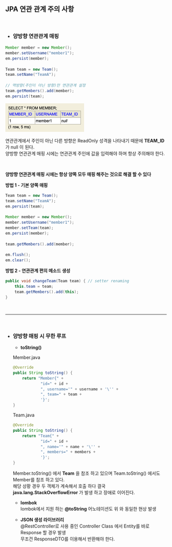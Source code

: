 ## JPA 연관 관계 주의 사항

<br>

* ### 양방향 연관관계 매핑<br>
```java
Member member = new Member();
member.setUsername("member1");
em.persist(member);

Team team = new Team();
team.setName("TeamA");

// 역방향(주인이 아닌 방향)만 연관관계 설정
team.getMembers().add(member);
em.persist(team);
```

![](img/2021-04-01_Jpa05.png)

연관관계에서 주인이 아닌 다른 방향은 ReadOnly 성격을 나타내기 때문에 **TEAM_ID**가 null 이 된다.<br>
양방향 연관관계 매핑 시에는 연관관계 주인에 값을 입력해야 하며 항상 주의해야 한다.

<br>

**양방향 연관관계 매핑 시에는 항상 양쪽 모두 매핑 해주는 것으로 해결 할 수 있다**

**방법 1 - 기본 양쪽 매핑**
```java
Team team = new Team();
team.setName("TeamA");
em.persist(team);

Member member = new Member();
member.setUsername("member1");
member.setTeam(team);
em.persist(member);

team.getMembers().add(member);

em.flush();
em.clear();
```

**방법 2 - 연관관계 편의 메소드 생성**
```java
public void changeTeam(Team team) { // setter renaming
    this.team = team;
    team.getMembers().add(this);
}
```

<br>
<hr>
<br>

* ### 양방향 매핑 시 무한 루프 <br>
    * **toString()**

    Member.java
    ```java
    @Override
    public String toString() {
        return "Member{" +
                "id=" + id +
                ", username='" + username + '\'' +
                ", team=" + team +
                '}';
    }
    ```

    Team.java
    ```java
    @Override
    public String toString() {
        return "Team{" +
                "id=" + id +
                ", name='" + name + '\'' +
                ", members=" + members +
                '}';
    }
    ```

    Member.toString() 에서 **Team** 을 참조 하고 있으며 Team.toString() 에서도 Member를 참조 하고 있다. <br>
    해당 상황 경우 두 객체가 계속해서 호출 하다 결국 **java.lang.StackOverflowError** 가 발생 하고 장애로 이어진다.

    * **lombok** <br>
    lombok에서 지원 하는 **@toString** 어노테이션도 위 와 동일한 현상 발생

    * **JSON 생성 라이브러리** <br>
    @RestController로 사용 중인 Controller Class 에서 Entity를 바로 Response 할 경우 발생 <br>
    무조건 ResponseDTO를 이용해서 반환해야 한다.

